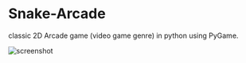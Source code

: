 # Snake-Arcade

classic 2D Arcade game (video game genre) in python using PyGame.


![screenshot](screenshot.png)
